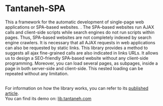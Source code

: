 # Tantaneh-SPA
This a framework for the automatic development of single-page web applications or SPA–based websites. . The SPA–based websites run AJAX calls and client-side scripts while search engines do not run scripts within pages. Thus, SPA–based websites are not completely indexed by search engine crawlers. It is necessary that all AJAX requests in web applications can also be requested by static links. This library provides a method to suggests all ajax fine-grained calls are also indicated in links URLs. It allows us to design a SEO-friendly SPA-based website without any client-side programming. Moreover, you can load several pages, as subpages, inside a page in both server-side and client-side. This nested loading can be repeated without any limitation. <br /> <br />

For information on how the library works, you can refer to its [published article](https://scholar.google.com/citations?view_op=view_citation&hl=en&user=dfsonmUAAAAJ&alert_preview_top_rm=2&citation_for_view=dfsonmUAAAAJ:u5HHmVD_uO8C).<br />
You can find its demo on: [lib.tantaneh.com](http:/lib.tantaneh.com)

